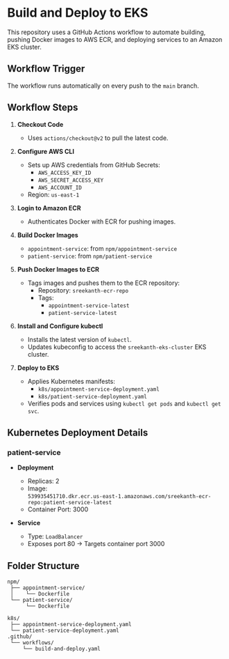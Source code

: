 # Build and Deploy to EKS

This repository uses a GitHub Actions workflow to automate building, pushing Docker images to AWS ECR, and deploying services to an Amazon EKS cluster.

## Workflow Trigger

The workflow runs automatically on every push to the `main` branch.

## Workflow Steps

1. **Checkout Code**  
   - Uses `actions/checkout@v2` to pull the latest code.

2. **Configure AWS CLI**  
   - Sets up AWS credentials from GitHub Secrets:
     - `AWS_ACCESS_KEY_ID`
     - `AWS_SECRET_ACCESS_KEY`
     - `AWS_ACCOUNT_ID`
   - Region: `us-east-1`

3. **Login to Amazon ECR**  
   - Authenticates Docker with ECR for pushing images.

4. **Build Docker Images**
   - `appointment-service`: from `npm/appointment-service`
   - `patient-service`: from `npm/patient-service`

5. **Push Docker Images to ECR**
   - Tags images and pushes them to the ECR repository:
     - Repository: `sreekanth-ecr-repo`
     - Tags:
       - `appointment-service-latest`
       - `patient-service-latest`

6. **Install and Configure kubectl**
   - Installs the latest version of `kubectl`.
   - Updates kubeconfig to access the `sreekanth-eks-cluster` EKS cluster.

7. **Deploy to EKS**
   - Applies Kubernetes manifests:
     - `k8s/appointment-service-deployment.yaml`
     - `k8s/patient-service-deployment.yaml`
   - Verifies pods and services using `kubectl get pods` and `kubectl get svc`.

## Kubernetes Deployment Details

### patient-service

- **Deployment**
  - Replicas: 2
  - Image:  
    `539935451710.dkr.ecr.us-east-1.amazonaws.com/sreekanth-ecr-repo:patient-service-latest`
  - Container Port: 3000

- **Service**
  - Type: `LoadBalancer`
  - Exposes port 80 → Targets container port 3000

## Folder Structure

```plaintext
npm/
 ├── appointment-service/
 │    └── Dockerfile
 └── patient-service/
      └── Dockerfile

k8s/
 ├── appointment-service-deployment.yaml
 └── patient-service-deployment.yaml
.github/
 └── workflows/
     └── build-and-deploy.yaml

